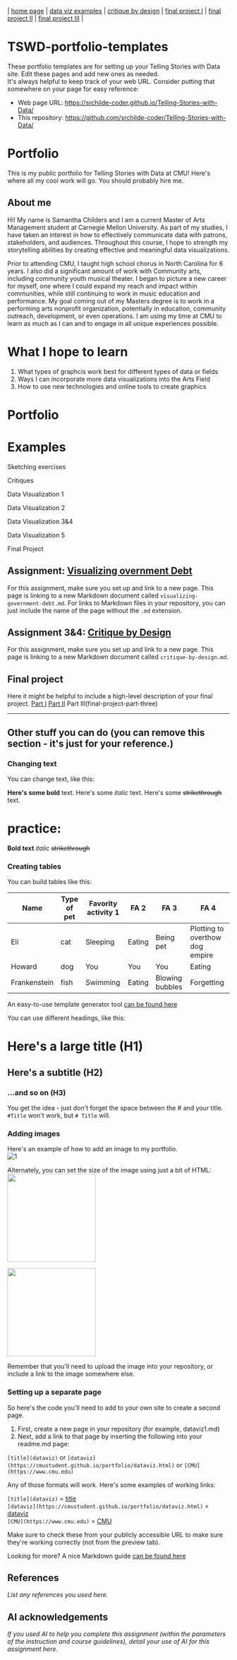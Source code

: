 | [home page](https://cmustudent.github.io/tswd-portfolio-templates/) | [data viz examples](dataviz-examples) | [critique by design](critique-by-design) | [final project I](final-project-part-one) | [final project II](final-project-part-two) | [final project III](final-project-part-three) |

# TSWD-portfolio-templates
These portfolio templates are for setting up your Telling Stories with Data site.  Edit these pages and add new ones as needed.   
It's always helpful to keep track of your web URL.  Consider putting that somewhere on your page for easy reference: 

- Web page URL: https://srchilde-coder.github.io/Telling-Stories-with-Data/
- This repository: https://github.com/srchilde-coder/Telling-Stories-with-Data/

# Portfolio
This is my public portfolio for Telling Stories with Data at CMU!  Here's where all my cool work will go.  You should probably hire me. 

## About me
Hi! My name is Samantha Childers and I am a current Master of Arts Management student at Carnegie Mellon University. As part of my studies, I have taken an interest in how to effectively communicate data with patrons, stakeholders, and audiences. Throughout this course, I hope to strength my storytelling abilities by creating effective and meaningful data visualizations. 

Prior to attending CMU, I taught high school chorus in North Carolina for 6 years. I also did a significant amount of work with Community arts, including community youth musical theater. I began to picture a new career for myself, one where I could expand my reach and impact within communities, while still continuing to work in music education and performance. My goal coming out of my Masters degree is to work in a performing arts nonprofit organization, potentially in education, community outreach, development, or even operations. I am using my time at CMU to learn as much as I can and to engage in all unique experiences possible. 


# What I hope to learn

1. What types of graphcis work best for different types of data or fields
2. Ways I can incorporate more data visualizations into the Arts Field
3. How to use new technologies and online tools to create graphics

# Portfolio

# Examples
Sketching exercises

Critiques

Data Visualization 1

Data Visualization 2

Data Visualization 3&4

Data Visualization 5

Final Project

## Assignment: [Visualizing overnment Debt](visualizing-government-debt)
For this assignment, make sure you set up and link to a new page.  This page is linking to a new Markdown document called `visualizing-government-debt.md`.  For links to Markdown files in your repository, you can just include the name of the page without the `.md` extension. 

## Assignment 3&4: [Critique by Design](critique-by-design)
For this assignment, make sure you set up and link to a new page.  This page is linking to a new Markdown document called `critique-by-design.md`.  

## Final project
Here it might be helpful to include a high-level description of your final project. 
[Part I](final-project-part-one)
[Part II](final-project-part-two)
Part III(final-project-part-three)

---
## Other stuff you can do (you can remove this section - it's just for your reference.)

### Changing text

You can change text, like this: 

**Here's some bold** text.  Here's some *italic* text. Here's some ~~strikethrough~~ text. 

# practice:
**Bold text** *italic* ~~strikethrough~~

### Creating tables

You can build tables like this: 

| Name         | Type of pet | Favority activity 1 | FA 2   | FA 3            | FA 4                                |
|--------------|-------------|---------------------|--------|-----------------|-------------------------------------|
| Eli          | cat         | Sleeping            | Eating | Being pet       | Plotting to overthow dog empire     |
| Howard       | dog         | You                 | You    | You             | Eating                              |
| Frankenstein | fish        | Swimming            | Eating | Blowing bubbles | Forgetting                          |

An easy-to-use template generator tool [can be found here](https://www.tablesgenerator.com/markdown_tables)

You can use different headings, like this: 

# Here's a large title (H1)
## Here's a subtitle (H2)
### ...and so on (H3)
You get the idea - just don't forget the space between the # and your title.  `#Title` won't work, but `# Title` will. 

### Adding images

Here's an example of how to add an image to my portfolio.  
![1](https://github.com/user-attachments/assets/ca0d6929-4e58-4d05-8eff-81ede4559cd7)
 

Alternately, you can set the size of the image using just a bit of HTML: 
<img src="1.jpg" width= "200"/>

<img src="funny-dog-unsplash.jpg" width="200"/>


Remember that you'll need to upload the image into your repository, or include a link to the image somewhere else.  

### Setting up a separate page

So here's the code you'll need to add to your own site to create a second page. 

1. First, create a new page in your repository (for example, dataviz1.md)
2. Next, add a link to that page by inserting the following into your readme.md page:

`[title](dataviz)` or `[dataviz](https://cmustudent.github.io/portfolio/dataviz.html)` or `[CMU](https://www.cmu.edu)`

Any of those formats will work. Here's some examples of working links: 

`[title](dataviz)` = [title](dataviz)  
`[dataviz](https://cmustudent.github.io/portfolio/dataviz.html)` = [dataviz](https://cmustudent.github.io/portfolio/dataviz.html)  
`[CMU](https://www.cmu.edu)` = [CMU](https://www.cmu.edu)   

Make sure to check these from your publicly accessible URL to make sure they're working correctly (not from the preview tab). 

Looking for more?  A nice Markdown guide [can be found here](https://www.markdownguide.org/cheat-sheet/)

## References
_List any references you used here._

## AI acknowledgements
_If you used AI to help you complete this assignment (within the parameters of the instruction and course guidelines), detail your use of AI for this assignment here._

